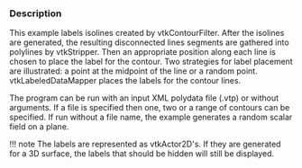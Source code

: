 ### Description
This example labels isolines created by vtkContourFilter. After the isolines are generated, the resulting disconnected lines segments are gathered into polylines by vtkStripper. Then an appropriate position along each line is chosen to place the label for the contour. Two strategies for label placement are illustrated: a point at the midpoint of the line or a random point. vtkLabeledDataMapper places the labels for the contour lines.

The program can be run with an input XML polydata file (.vtp) or without arguments. If a file is specified then one, two or a range of contours can be specified. If run without a file name, the example generates a random scalar field on a plane.

!!! note
    The labels are represented as vtkActor2D's. If they are generated for a 3D surface, the labels that should be hidden will still be displayed.
